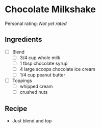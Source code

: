 <!-- Needs Manual Review -->

# Chocolate Milkshake

<!-- rating=0; (User can specify rating on scale of 1-5) -->
<!-- AUTO-UserRating -->
Personal rating: *Not yet rated*
<!-- /AUTO-UserRating -->

<!-- name_image=None; (User can specify image name) -->
<!-- AUTO-Image -->
<!-- TODO: Capture image -->
<!-- /AUTO-Image -->

## Ingredients

* [ ] Blend
    * [ ] 3/4 cup whole milk
    * [ ] 1 tbsp chocolate syrup
    * [ ] 4 large scoops chocolate ice cream
    * [ ] 1/4 cup peanut butter
* [ ] Toppings
    * [ ] whipped cream
    * [ ] crushed nuts

## Recipe

* Just blend and top
